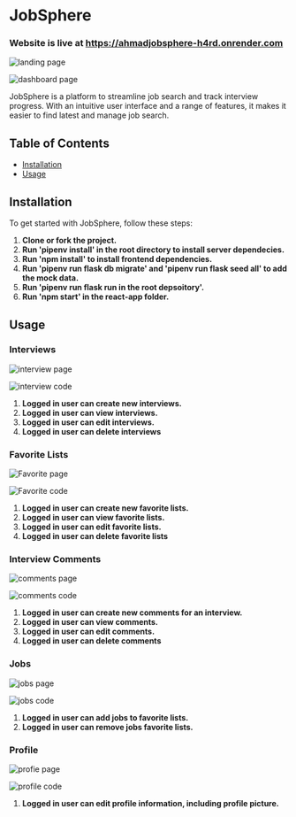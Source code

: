 # JobSphere
### Website is live at https://ahmadjobsphere-h4rd.onrender.com

![landing page](assets/images/landingpage.png)

![dashboard page](assets/images/dashboard.png)



<!-- This project was built to streamline job search and track interview process. Frontend was implemented through react. Backend is written in flask and SQLalchemy. It also utitilizes boto3 SDK to interact with AWS.  -->
JobSphere is a platform to streamline job search and track interview progress. With an intuitive user interface and a range of features, it makes it easier to find latest and manage job search.

## Table of Contents

- [Installation](#installation)
- [Usage](#usage)

## Installation 

To get started with JobSphere, follow these steps:

1. **Clone or fork the project.**
2. **Run 'pipenv install' in the root directory to install server dependecies.** 
3. **Run 'npm install' to install frontend dependencies.**
4. **Run 'pipenv run flask db migrate' and 'pipenv run flask seed all' to add the mock data.**
5. **Run 'pipenv run flask run in the root depsoitory'.**
6. **Run 'npm start' in the react-app folder.**

## Usage

### Interviews

![interview page](assets/images/interviews.png)


![interview code](assets/images/interviewcode.png)


1. **Logged in user can create new interviews.**
3. **Logged in user can view interviews.**
2. **Logged in user can edit interviews.**
4. **Logged in user can delete interviews**

### Favorite Lists

![Favorite page](assets/images/FavoriteList.png)


![Favorite code](assets/images/favoriteListCode.png)


1. **Logged in user can create new favorite lists.**
3. **Logged in user can view favorite lists.**
2. **Logged in user can edit favorite lists.**
4. **Logged in user can delete favorite lists**


### Interview Comments


![comments page](assets/images/comments.png)


![comments code](assets/images/commentcode.png)


1. **Logged in user can create new comments for an interview.**
3. **Logged in user can view comments.**
2. **Logged in user can edit comments.**
4. **Logged in user can delete comments**


### Jobs

![jobs page](assets/images/jobs.png)



![jobs code](assets/images/jobcode.png)



1. **Logged in user can add jobs to favorite lists.**
3. **Logged in user can remove jobs favorite lists.**

### Profile 


![profie page](assets/images/profile.png)


![profile code](assets/images/profilecode.png)



1. **Logged in user can edit profile information, including profile picture.** 
